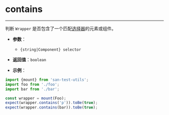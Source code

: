# contains
---

判断 `Wrapper` 是否包含了一个匹配[选择器](../api/selector.md)的元素或组件。


* **参数**：

    - `{string|Component} selector`

* **返回值**：`boolean`

* **示例**：

```js
import {mount} from 'san-test-utils';
import foo from './foo';
import bar from './bar';

const wrapper = mount(Foo);
expect(wrapper.contains('p')).toBe(true);
expect(wrapper.contains(bar)).toBe(true);
```
